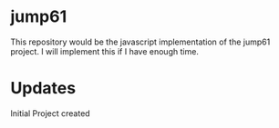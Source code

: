 jump61
======

This repository would be the javascript implementation of the jump61 project. I will implement this if I have enough time.

Updates
======
Initial Project created
